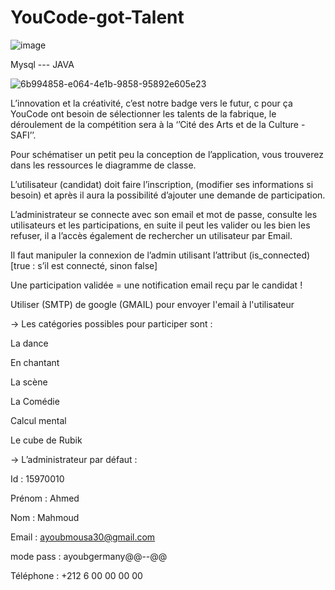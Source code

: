 # YouCode-got-Talent

![image](https://user-images.githubusercontent.com/47373251/102508550-cc754e80-4085-11eb-99e9-80f96ca82fc6.png)

Mysql  ---  JAVA 

![6b994858-e064-4e1b-9858-95892e605e23](https://user-images.githubusercontent.com/47373251/102509031-5a513980-4086-11eb-8965-ae10df902a4b.png)

L’innovation et la créativité, c’est notre badge vers le futur, c pour ça YouCode ont besoin de sélectionner les talents de la fabrique, le déroulement de la compétition sera à la ‘’Cité des Arts et de la Culture - SAFI’’.

Pour schématiser un petit peu la conception de l’application, vous trouverez dans les ressources le diagramme de classe.

L’utilisateur (candidat) doit faire l’inscription, (modifier ses informations si besoin) et après il aura la possibilité d’ajouter une demande de participation.

L’administrateur se connecte avec son email et mot de passe, consulte les utilisateurs et les participations, en suite il peut les valider ou les bien les refuser, il a l’accès également de rechercher un utilisateur par Email.

Il faut manipuler la connexion de l’admin utilisant l’attribut (is_connected) [true : s’il est connecté, sinon false]

Une participation validée = une notification email reçu par le candidat !

Utiliser (SMTP) de google (GMAIL) pour envoyer l'email à l'utilisateur

-> Les catégories possibles pour participer sont :

La dance

En chantant

La scène

La Comédie

Calcul mental

Le cube de Rubik



-> L’administrateur par défaut :

Id : 15970010

Prénom : Ahmed

Nom : Mahmoud

Email : ayoubmousa30@gmail.com

mode pass : ayoubgermany@@--@@

Téléphone : +212 6 00 00 00 00
